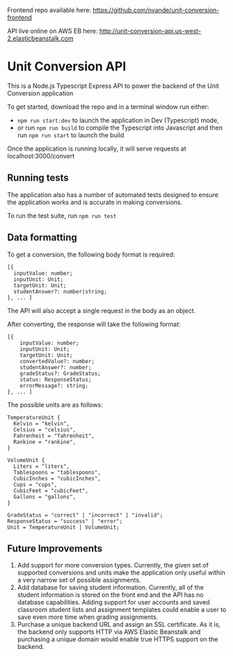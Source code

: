 Frontend repo available here: https://github.com/nvande/unit-conversion-frontend

API live online on AWS EB here: http://unit-conversion-api.us-west-2.elasticbeanstalk.com

# Unit Conversion API

This is a Node.js Typescript Express API to power the backend of the Unit Conversion application

To get started, download the repo and in a terminal window run either:
- `npm run start:dev` to launch the application in Dev (Typescript) mode,
- or run `npm run build` to compile the Typescript into Javascript and then run `npm run start` to launch the build

Once the application is running locally, it will serve requests at localhost:3000/convert

## Running tests

The application also has a number of automated tests designed to ensure the application works and is accurate in making conversions.

To run the test suite, run `npm run test`

## Data formatting

To get a conversion, the following body format is required:
```
[{
  inputValue: number;
  inputUnit: Unit;
  targetUnit: Unit;
  studentAnswer?: number|string;
}, ... ]
```

The API will also accept a single request in the body as an object.

After converting, the response will take the following format:
```
[{
    inputValue: number;
    inputUnit: Unit;
    targetUnit: Unit;
    convertedValue?: number;
    studentAnswer?: number;
    gradeStatus?: GradeStatus;
    status: ResponseStatus;
    errorMessage?: string;
}, ... ]
```

The possible units are as follows:
```
TemperatureUnit {
  Kelvin = "kelvin",
  Celsius = "celsius",
  Fahrenheit = "fahrenheit",
  Rankine = "rankine",
}

VolumeUnit {
  Liters = "liters",
  Tablespoons = "tablespoons",
  CubicInches = "cubicInches",
  Cups = "cups",
  CubicFeet = "cubicFeet",
  Gallons = "gallons",
}

GradeStatus = "correct" | "incorrect" | "invalid";
ResponseStatus = "success" | "error";
Unit = TemperatureUnit | VolumeUnit;

```

## Future Improvements
1. Add support for more conversion types. Currently, the given set of supported conversions and units make the application only useful within a very narrow set of possible assignments.
2. Add database for saving student information. Currently, all of the student information is stored on the front end and the API has no database capabilities. Adding support for user accounts and saved classroom student lists and assignment templates could enable a user to save even more time when grading assignments.
3. Purchase a unique backend URL and assign an SSL certificate. As it is, the backend only supports HTTP via AWS Elastic Beanstalk and purchasing a unique domain would enable true HTTPS support on the backend. 
